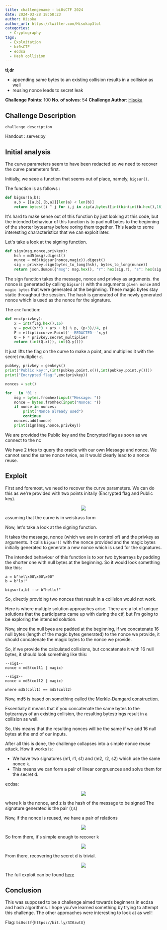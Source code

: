 ```yaml
---
title: challengename - bi0sCTF 2024
date: 2024-03-28 18:58:23
author: Hisoka
author_url: https://twitter.com/Hisokap3lol
categories:
  - Cryptography
tags:
  - Exploitation
  - bi0sCTF
  - ecdsa
  - Hash collision
---
```


**tl;dr**
+ appending same bytes to an existing collision results in a collision as well
+ reusing nonce leads to secret leak

<!--more-->

**Challenge Points**: 100
**No. of solves**: 54
**Challenge Author**: [Hisoka](https://twitter.com/Hisokap3lol)


## Challenge Description
` challenge description `

Handout : server.py

## Initial analysis

The curve parameters seem to have been redacted so we need to recover the curve parameters first.

Initially, we seee a function that seems out of place, namely, `bigsur()`.

The function is as follows :
```py
def bigsur(a,b):
    a,b = [[a,b],[b,a]][len(a) < len(b)]
    return bytes([i ^ j for i,j in zip(a,bytes([int(bin(int(b.hex(),16))[2:].zfill(len(f'{int(a.hex(), 16):b}'))[:len(a) - len(b)] + bin(int(b.hex(),16))[2:].zfill(len(bin(int(a.hex(), 16))[2:]))[:len(bin(int(a.hex(), 16))[2:]) - len(bin(int(b.hex(), 16))[2:])][i:i+8], 2) for i in range(0,len(bin(int(a.hex(), 16))[2:]) - len(bin(int(b.hex(), 16))[2:]),8)]) + b)])
```

It's hard to make sense out of this function by just looking at this code, but the intended behaviour of this function is to pad null bytes to the beginning of the shorter bytearray before xoring them together. This leads to some interesting characteristics that we can exploit later.

Let's take a look at the signing function.
```py
def sign(msg,nonce,privkey):
    hsh = md5(msg).digest()
    nunce = md5(bigsur(nonce,magic)).digest()
    sig = privkey.sign(bytes_to_long(hsh), bytes_to_long(nunce))
    return json.dumps({"msg": msg.hex(), "r": hex(sig.r), "s": hex(sig.s)})
```

The sign function takes the message, nonce and privkey as arguments. the nonce is generated by calling `bigsur()` with the arguments `given nonce` and `magic bytes` that were generated at the beginning. These magic bytes stay static throughout the session.
The hash is generated of the newly generated nonce which is used as the nonce for the signature.


The `enc` function:
```py
def enc(privkey):
    x = int(flag.hex(),16)
    y = pow((x**3 + a*x + b) % p, (p+3)//4, p)
    F = ellipticcurve.Point('--REDACTED--'x,y)
    Q = F * privkey.secret_multiplier
    return (int(Q.x()), int(Q.y()))
```

It just lifts the flag on the curve to make a point, and multiplies it with the secret multiplier `d`.

```py
pubkey, privkey = genkeys()
print("Public key:",(int(pubkey.point.x()),int(pubkey.point.y())))
print("Encrypted flag:",enc(privkey))

nonces = set()

for _ in '01':
    msg = bytes.fromhex(input("Message: "))
    nonce = bytes.fromhex(input("Nonce: "))
    if nonce in nonces:
        print("Nonce already used")
        continue
    nonces.add(nonce)
    print(sign(msg,nonce,privkey))
```

We are provided the Public key and the Encrypted flag as soon as we connect to the nc

We have 2 tries to query the oracle with our own Message and nonce. We cannot send the same nonce twice, as it would clearly lead to a nonce reuse.

## Exploit 

First and foremost, we need to recover the curve parameters. We can do this as we're provided with two points initally (Encrypted flag and Public key).

<p align="center">
  <img src="image.png"/>
</p>

assuming that the curve is in weistrass form


Now, let's take a look at the signing function. 

It takes the message, nonce (which we are in control of) and the privkey as arguments.
It calls `bigsur()` with the nonce provided and the magic bytes initially generated to generate a new nonce which is used for the signatures.

The intended behaviour of this function is to xor two bytearrays by padding the shorter one with null bytes at the beginning. So it would look something like this:
```
a = b"hel\x00\x00\x00"
b = b"lo!"

bigsur(a,b) --> b"hello!"
```

So, directly providing two nonces that result in a collision would not work.

Here is where multiple solution approaches arise.
There are a lot of unique solutions that the participants came up with during the ctf, but I'm going to be exploring the intended solution.

Now, since the null byes are padded at the beginning, if we concatenate 16 null bytes (length of the magic bytes generated) to the nonce we provide, it should concatenate the magic bytes to the nonce we provide.

So, if we provide the calculated collisions, but concatenate it with 16 null bytes, it should look something like this:
```
--sig1--
nonce = md5(coll1 | magic)

--sig2--
nonce = md5(coll2 | magic)

where md5(coll1) == md5(coll2)
```

Now, md5 is based on something called the [Merkle-Damgard construction](https://en.wikipedia.org/wiki/Merkle%E2%80%93Damg%C3%A5rd_construction). 

Essentially it means that if you concatenate the same bytes to the bytearrays of an existing collision,  the resulting bytestrings result in a collision as well.

So, this means that the resulting  nonces will be  the same if we add 16 null bytes at the end of our inputs.

After all this is done, the challenge collapses into a simple nonce reuse attack. How it works is:
+ We have two signatures (m1, r1, s1) and (m2, r2, s2) which use the same nonce k.
+ This means we can form a pair of linear congruences and solve them for the secret d.

ecdsa:

<p align="center">
  <img src="image-1.png"/>
</p>

where k is the nonce, and z is the hash of the message to be signed
The signature generated is the pair (r,s)

Now, if the nonce is reused, we have a pair of relations

<p align="center">
  <img src="image-2.png"/>
</p>

So from there, it's simple enough to recover k

<p align="center">
  <img src="image-3.png"/>
</p>

From there, recovering the secret d is trivial.

<p align="center">
  <img src="image-4.png"/>
</p>

The full exploit can be found [here](https://gist.github.com/Hisokap3/f446034f6d6ca9bcfeee05c1dad0aaa4)

## Conclusion
This was supposed to be a challenge aimed towards beginners in ecdsa and hash algorithms. I hope you've learned something by trying to attempt this challenge. The other approaches were interesting to look at as well!

Flag: `bi0sctf{https://bit.ly/3I0zwtG}`